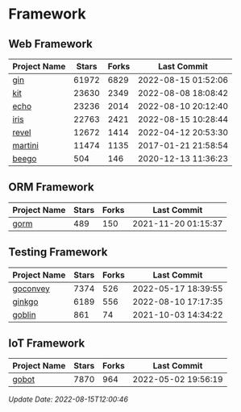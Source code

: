 # Framework

## Web Framework
| Project Name | Stars | Forks | Last Commit |
| ------------ | ----- | ----- | ----------- |
| [gin](https://github.com/gin-gonic/gin) | 61972 | 6829 | 2022-08-15 01:52:06 |
| [kit](https://github.com/go-kit/kit) | 23630 | 2349 | 2022-08-08 18:08:42 |
| [echo](https://github.com/labstack/echo) | 23236 | 2014 | 2022-08-10 20:12:40 |
| [iris](https://github.com/kataras/iris) | 22763 | 2421 | 2022-08-15 10:28:44 |
| [revel](https://github.com/revel/revel) | 12672 | 1414 | 2022-04-12 20:53:30 |
| [martini](https://github.com/go-martini/martini) | 11474 | 1135 | 2017-01-21 21:58:54 |
| [beego](https://github.com/astaxie/beego) | 504 | 146 | 2020-12-13 11:36:23 |

## ORM Framework
| Project Name | Stars | Forks | Last Commit |
| ------------ | ----- | ----- | ----------- |
| [gorm](https://github.com/jinzhu/gorm) | 489 | 150 | 2021-11-20 01:15:37 |

## Testing Framework
| Project Name | Stars | Forks | Last Commit |
| ------------ | ----- | ----- | ----------- |
| [goconvey](https://github.com/smartystreets/goconvey) | 7374 | 526 | 2022-05-17 18:39:55 |
| [ginkgo](https://github.com/onsi/ginkgo) | 6189 | 556 | 2022-08-10 17:17:35 |
| [goblin](https://github.com/franela/goblin) | 861 | 74 | 2021-10-03 14:34:22 |

## IoT Framework
| Project Name | Stars | Forks | Last Commit |
| ------------ | ----- | ----- | ----------- |
| [gobot](https://github.com/hybridgroup/gobot) | 7870 | 964 | 2022-05-02 19:56:19 |

*Update Date: 2022-08-15T12:00:46*